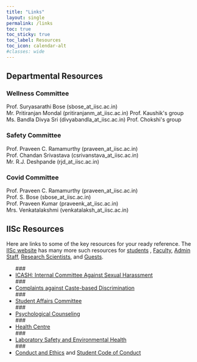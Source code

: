 ```yaml
---
title: "Links"
layout: single
permalink: /links
toc: true
toc_sticky: true
toc_label: Resources
toc_icon: calendar-alt
#classes: wide
---
```

## Departmental Resources

### Wellness Committee

Prof. Suryasarathi Bose (sbose_at_iisc.ac.in)<br>
Mr. Pritiranjan Mondal (pritiranjanm_at_iisc.ac.in) Prof. Kaushik's group<br>
Ms. Bandla Divya Sri (divyabandla_at_iisc.ac.in) Prof. Chokshi's group<br>

### Safety Committee
Prof. Praveen C. Ramamurthy (praveen_at_iisc.ac.in)<br>
Prof. Chandan Srivastava (csrivanstava_at_iisc.ac.in)<br>
Mr. R.J. Deshpande (rjd_at_iisc.ac.in)<br>

### Covid Committee
Prof. Praveen C. Ramamurthy (praveen_at_iisc.ac.in)<br>
Prof. S. Bose (sbose_at_iisc.ac.in)<br>
Prof. Praveen Kumar (praveenk_at_iisc.ac.in)<br>
Mrs. Venkatalakshmi (venkatalaksh_at_iisc.ac.in)<br>

## IISc Resources

Here are links to some of the key resources for your ready reference. The <a href="https://www.iisc.ac.in/about/" target="_blank">IISc website</a> has many more such resources for <a href="https://www.iisc.ac.in/about/student-corner/" target="_blank">students</a> , <a href="https://www.iisc.ac.in/about/faculty-corner/" target="_blank">Faculty</a>, <a href="https://www.iisc.ac.in/about/staff-corner/" target="_blank">Admin Staff</a>, <a href="https://www.iisc.ac.in/research-scientists-corner/" target="_blank">Research Scientists</a>, and <a href="https://www.iisc.ac.in/about/guests-corner/" target="_blank">Guests</a>.   
 
<ul>
### <li><a href="http://www.iisc.ac.in/icash/" target="_blank">ICASH: Internal Committee Against Sexual Harassment</a></li>
### <li><a href="http://www.iisc.ac.in/complaints-related-to-caste-based-discrimination/" target="_blank">Complaints against Caste-based Discrimination</a></li>
### <li><a href="https://www.iisc.ac.in/wp-content/uploads/2021/06/Memorandum-Reconstituted-Students-Affairs-Committee-signed-2021.pdf" target="_blank">Student Affairs Committee</a></li>
### <li><a href="https://www.iisc.ac.in/health-centre/psycological-counseling/" target="_blank">Psychological Counseling</a></li>
### <li><a href="https://iisc.ac.in/health-centre/" target="_blank">Health Centre</a></li>
### <li><a href="https://olseh.iisc.ac.in/" target="_blank">Laboratory Safety and Environmental Health</a></li>
### <li><a href="https://www.iisc.ac.in/about/student-corner/academic-integrity/" target="_blank">Conduct and Ethics</a> and <a href="https://www.iisc.ac.in/wp-content/uploads/2019/07/iisc_students-code-of-conduct_FINAL_24-07-2019.pdf" target="_blank">Student Code of Conduct</a></li>
</ul>